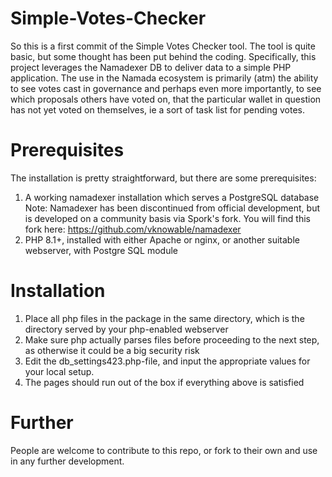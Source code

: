 # Simple-Votes-Checker
So this is a first commit of the Simple Votes Checker tool. The tool is quite basic, but some thought has been put behind the coding.
Specifically, this project leverages the Namadexer DB to deliver data to a simple PHP application. The use in the Namada ecosystem is primarily (atm) the ability to see votes cast in governance and perhaps even more importantly, to see which proposals others have voted on, that the particular wallet in question has not yet voted on themselves, ie a sort of task list for pending votes.
# Prerequisites
The installation is pretty straightforward, but there are some prerequisites:
1. A working namadexer installation which serves a PostgreSQL database
Note: Namadexer has been discontinued from official development, but is developed on a community basis via Spork's fork.
You will find this fork here: https://github.com/vknowable/namadexer
2. PHP 8.1+, installed with either Apache or nginx, or another suitable webserver, with Postgre SQL module
# Installation
1. Place all php files in the package in the same directory, which is the directory served by your php-enabled webserver
2. Make sure php actually parses files before proceeding to the next step, as otherwise it could be a big security risk
3. Edit the db_settings423.php-file, and input the appropriate values for your local setup.
4. The pages should run out of the box if everything above is satisfied
# Further
People are welcome to contribute to this repo, or fork to their own and use in any further development.
